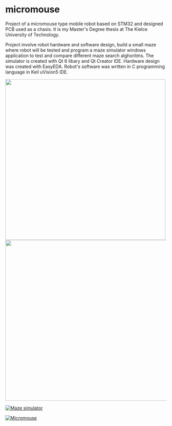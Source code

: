 # micromouse

Project of a micromouse type mobile robot based on STM32 and designed PCB used as a chasis. It is my Master's Degree thesis at The Kielce University of Technology.

Project involve robot hardware and software design, build a small maze where robot will be tested and program a maze simulator windows application to test and compare different maze search alghoritms. The simulator is created with Qt 6 libary and Qt Creator IDE. Hardware design was created with EasyEDA. Robot's software was written in C programming language in Keil uVision5 IDE.

<img src="https://user-images.githubusercontent.com/88197474/166207429-0b169141-2661-4d89-8a53-ffa148ccd0f4.jpg" width="500" height="500">
<img src="https://user-images.githubusercontent.com/88197474/176650351-598c83f2-f769-4c13-b932-927d111a651e.jpg" width="600" height="500">

[![Maze simulator](https://user-images.githubusercontent.com/88197474/174436834-ee7bc4b6-7b40-4d43-93bd-ae1ec2593229.png)](https://youtu.be/YN4h0kgOSEQ "Micromouse")

[![Micromouse](https://user-images.githubusercontent.com/88197474/173698016-d8611970-c065-429c-81e4-8da12a3d1fff.png)](https://www.youtube.com/watch?v=JYLGGba1-mw "Micromouse")


